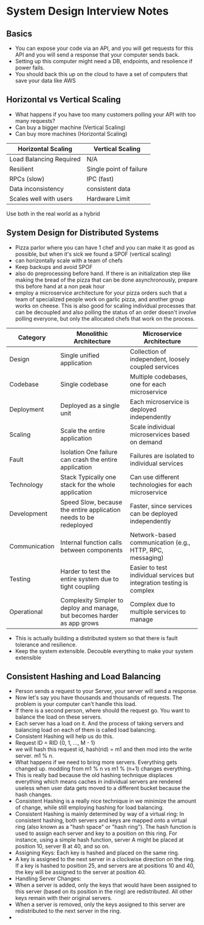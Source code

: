 ﻿# System Design Interview Notes

## Basics
- You can expose your code via an API, and you will get requests for this API and you will send a response that your computer sends back.
- Setting up this computer might need a DB, endpoints, and resolience if power fails.
- You should back this up on the cloud to have a set of computers that save your data like AWS
 
## Horizontal vs Vertical Scaling
- What happens if you have too many customers polling your API with too many requests?
- Can buy a bigger machine (Vertical Scaling)
- Can buy more machines (Horizontal Scaling)

| Horizontal Scaling | Vertical Scaling |
| --- | --- | 
| Load Balancing Required | N/A |
| Resilient | Single point of failure | 
| RPCs (slow) | IPC (fast) |
| Data inconsistency | consistent data | 
| Scales well with users | Hardware Limit |

Use both in the real world as a hybrid

## System Design for Distributed Systems
- Pizza parlor where you can have 1 chef and you can make it as good as possible, but when it's sick we found a SPOF (vertical scaling)
- can horizontally scale with a team of chefs
- Keep backups and avoid SPOF
- also do preprocessing before hand. If there is an initialization step like making the bread of the pizza that can be done asynchronously, prepare this before hand at a non peak hour
- employ a microservice architecture for your pizza orders such that a team of specialized people work on garlic pizza, and another group works on cheese. This is also good for scaling individual processes that can be decoupled and also polling the status of an order doesn't involve polling everyone, but only the allocated chefs that work on the process.

| Category | 	Monolithic Architecture |	Microservice Architecture
| -- | -- | -- |
| Design |	Single unified application	| Collection of independent, loosely coupled services |
| Codebase	| Single codebase	| Multiple codebases, one for each microservice |
| Deployment |	Deployed as a single unit	| Each microservice is deployed independently |
| Scaling	| Scale the entire application	| Scale individual microservices based on demand |
| Fault | Isolation	One failure can crash the entire application	| Failures are isolated to individual services |
| Technology | Stack	Typically one stack for the whole application	| Can use different technologies for each microservice |
| Development | Speed	Slow, because the entire application needs to be redeployed |	Faster, since services can be deployed independently |
| Communication |	Internal function calls between components	| Network-based communication (e.g., HTTP, RPC, messaging) |
| Testing	| Harder to test the entire system due to tight coupling	| Easier to test individual services but integration testing is complex |
| Operational | Complexity	Simpler to deploy and manage, but becomes harder as app grows |	Complex due to multiple services to manage |

- This is actually building a distributed system so that there is fault tolerance and resilience.
- Keep the system extensible. Decouble everything to make your system extensible

## Consistent Hashing and Load Balancing
- Person sends a request to your Server, your server will send a response.
- Now let's say you have thousands and thousands of requests. The problem is your computer can't handle this load.
- If there is a second person, where should the request go. You want to balance the load on these servers.
- Each server has a load on it. And the process of taking servers and balancing load on each of them is called load balancing.
- Consistent Hashing will help us do this.
- Request ID = RID {0, 1, ..., M - 1}
- we will hash this request id, hash(rid) = m1 and then mod into the write server. m1 % n.
- What happens if we need to bring more servers. Everything gets changed up. modding from m1 % n vs m1 % (n+1) changes everything.
- This is really bad because the old hashing technique displaces everything which means caches in individual servers are rendered useless when user data gets moved to a different bucket because the hash changes.
- Consistent Hashing is a really nice technique in we minimize the amount of change, while still employing hashing for load balancing.
- Consistent Hashing is mainly determined by way of a virtual ring: In consistent hashing, both servers and keys are mapped onto a virtual ring (also known as a "hash space" or "hash ring").
The hash function is used to assign each server and key to a position on this ring. For instance, using a simple hash function, server A might be placed at position 10, server B at 40, and so on.
- Assigning Keys: Each key is hashed and placed on the same ring.
- A key is assigned to the next server in a clockwise direction on the ring. If a key is hashed to position 25, and servers are at positions 10 and 40, the key will be assigned to the server at position 40.
- Handling Server Changes:
- When a server is added, only the keys that would have been assigned to this server (based on its position in the ring) are redistributed. All other keys remain with their original servers.
- When a server is removed, only the keys assigned to this server are redistributed to the next server in the ring.
- 
